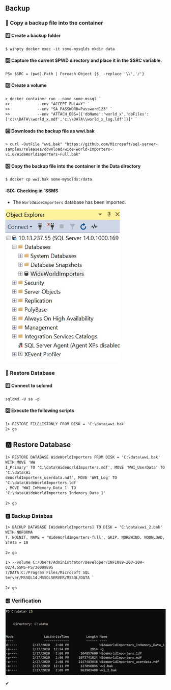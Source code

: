 ## Backup

### 📌 Copy a backup file into the container
#### :one: Create a backup folder

```
$ winpty docker exec -it some-mysqlds mkdir data
```
#### :two: Capture the current $PWD directory and place it in the $SRC variable.
```
PS> $SRC = (pwd).Path | Foreach-Object {$_ -replace '\\','/'}
```
#### :three: Create a volume
```
> docker container run --name some-mssql `
>>            --env "ACCEPT_EULA=Y" `
>>            --env "SA_PASSWORD=Password123" `
>>            --env "ATTACH_DBS=[{'dbName':'world_x','dbFiles':['c:\\DATA\\world_x.mdf','c:\\DATA\\world_x_log.ldf']}]" `
```

#### :four: Downloads the backup file as wwi.bak
```
> curl -OutFile "wwi.bak" "https://github.com/Microsoft/sql-server-samples/releases/download/wide-world-importers-v1.0/WideWorldImporters-Full.bak"
```
#### :five: Copy the backup file into the container in the Data directory
```
$ docker cp wwi.bak some-mysqlds:/data
```
#### :SIX: Checking in `SSMS 

* The `WorldWideImporters` database has been imported.

<img src="WWI_SSMS.png"></img>

### 📌 Restore Database
#### :one: Connect to sqlcmd
```
sqlcmd -U sa -p
```
#### :two: Execute the following scripts
```
1> RESTORE FILELISTONLY FROM DISK = 'C:\data\wwi.bak'
2> go
```
## :a: Restore Database
```
1> RESTORE DATABASE WideWorldImporters FROM DISK = 'C:\data\wwi.bak' WITH MOVE 'WW
I_Primary' TO 'C:\data\WideWorldImporters.mdf', MOVE 'WWI_UserData' TO 'C:\data\Wi
deWorldImporters_userdata.ndf', MOVE 'WWI_Log' TO 'C:\data\WideWorldImporters.ldf'
, MOVE 'WWI_InMemory_Data_1' TO 'C:\data\WideWorldImporters_InMemory_Data_1'

2> go
```
### :b: Backup Databas
```
1> BACKUP DATABASE [WideWorldImporters] TO DISK = 'C:\data\wwi_2.bak' WITH NOFORMA
T, NOINIT, NAME = 'WideWorldImporters-full', SKIP, NOREWIND, NOUNLOAD, STATS = 10

2> go
```

```
1> --volume C:/Users/Administrator/Developer/INF1089-200-20H-02/4.SSMS-PS/30009895
7/DATA:C:/Program Files/Microsoft SQL Server/MSSQL14.MSSQLSERVER/MSSQL/DATA `

2> go
```
### :ab: Verification

<img src="data.png"></img>

✔

